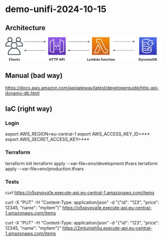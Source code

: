 # demo-unifi-2024-10-15
## Architecture
![alt text](assets/ddb-crud.png)

## Manual (bad way)
https://docs.aws.amazon.com/apigateway/latest/developerguide/http-api-dynamo-db.html

## IaC (right way)
### Login
export AWS_REGION=eu-central-1
export AWS_ACCESS_KEY_ID=***
export AWS_SECRET_ACCESS_KEY=***

### Terraform
terraform init
terraform apply --var-file=env/development.tfvars
terraform apply --var-file=env/production.tfvars

### Tests
curl https://o5spyqva1e.execute-api.eu-central-1.amazonaws.com/items

curl -X "PUT" -H "Content-Type: application/json" -d "{\"id\": \"123\", \"price\": 12345, \"name\": \"myitem\"}" https://o5spyqva1e.execute-api.eu-central-1.amazonaws.com/items

curl -X "PUT" -H "Content-Type: application/json" -d "{\"id\": \"123\", \"price\": 12345, \"name\": \"myitem\"}" https://2mtuinph5g.execute-api.eu-central-1.amazonaws.com/items

